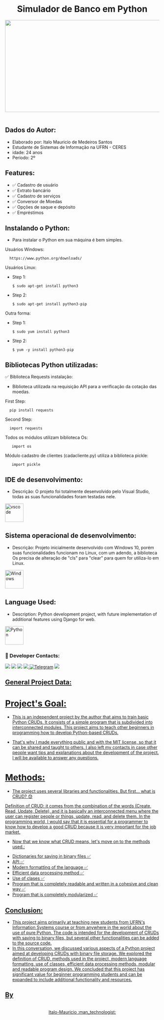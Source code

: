 
<h1 align="center">Simulador de Banco em Python </h1>

<p align="center">
<img src="https://media1.giphy.com/media/coxQHKASG60HrHtvkt/giphy.gif?cid=790b76114f808b9131dd7a0d9df3864154fa6d2feccf8f5a&rid=giphy.gif&ct=g" width="700" height="300"/>&nbsp;
</p>


## Dados do Autor:
* Elaborado por: Italo Mauricio de Medeiros Santos
*  Estudante de Sistemas de Informação na UFRN - CERES
*  idade: 24 anos
* Período: 2º


## Features:

- ✅ Cadastro de usuário
- ✅ Extrato bancário
- ✅ Cadastro de serviços
- ✅ Conversor de Moedas
- ✅ Opções de saque e depósito
- ✅ Empréstimos


## Instalando o Python:

* Para instalar o Python em sua máquina é bem simples.

Usuários Windows:

      https://www.python.org/downloads/
      
Usuários Linux:
      
* Step 1:
      
      $ sudo apt-get install python3
    
* Step 2:

      $ sudo apt-get install python3-pip
    
 Outra forma:
 
* Step 1:
 
      $ sudo yum install python3
     
* Step 2:

      $ yum -y install python3-pip
      

## Bibliotecas Python utilizadas:

✅ Biblioteca Requests instalação:

* Biblioteca utilizada na requisição API para a verificação da cotação das moedas.

First Step:

      pip install requests
      
Second Step:

      import requests
    


Todos os módulos utilizam biblioteca Os:

       import os
       
  
Módulo cadastro de clientes (cadacliente.py) utiliza a biblioteca pickle:
       
       import pickle
    
## IDE de desenvolvimento:

* Descrição: O projeto foi totalmente desenvolvido pelo Visual Studio, todas as suas funcionalidades foram testadas nele.

<img src="https://cdn.jsdelivr.net/gh/devicons/devicon/icons/vscode/vscode-original-wordmark.svg" title="vscode" alt="vscode" width="60" height="60"/>&nbsp;

## Sistema operacional de desenvolvimento:

* Descrição: Projeto inicialmente desenvolvido com Windows 10, porém suas funcionalidades funcionam no Linux, com um adendo, a biblioteca Os precisa de alteração de "cls" para "clear" para quem for utiliza-lo em Linux.

<img src="https://cdn.jsdelivr.net/gh/devicons/devicon/icons/windows8/windows8-original.svg" title="Windows" alt="Windows" width="60" height="60"/>&nbsp;
    
## Language Used:

* Description: Python development project, with future implementation of additional features using Django for web.

<div>
  <img src="https://cdn.jsdelivr.net/gh/devicons/devicon/icons/python/python-original.svg" title="Python" alt="Python" width="60" height="60"/>&nbsp;

### :calling: Developer Contacts:
<div>

[<img src = "https://img.shields.io/badge/instagram-%23E4405F.svg?&style=for-the-badge&logo=instagram&logoColor=white">](https://www.instagram.com/italomauricio1/) <a href = "mailto:italomauricio98@gmail.com"><img src="https://img.shields.io/badge/Gmail-D14836?style=for-the-badge&logo=gmail&logoColor=white" target="_blank"></a> [<img src="https://img.shields.io/badge/twitter-%231DA1F2.svg?&style=for-the-badge&logo=twitter&logoColor=white" />](https://twitter.com/USERNAME)  [<img src="https://img.shields.io/badge/linkedin-%230077B5.svg?&style=for-the-badge&logo=linkedin&logoColor=white" />](https://www.linkedin.com/in/italo-mauricio-26b76b15a/)<a id="telegram" href="https://t.me/italo-mauricio" target="_blank">  ![Telegram](https://img.shields.io/static/v1?style=for-the-badge&message=Telegram&color=26A5E4&logo=Telegram&logoColor=FFFFFF&label=)</a>  <a id="codersrank" href="https://profile.codersrank.io/user/italo-mauricio" target="_blank">
  <img src= "https://img.shields.io/static/v1?style=for-the-badge&message=CodersRank&color=67A4AC&logo=CodersRank&logoColor=FFFFFF&label=">

## General Project Data:

# Project's Goal:

* This is an independent project by the author that aims to train basic Python CRUDs. It consists of a simple program that is subdivided into interconnected modules. This project aims to teach other beginners in programming how to develop Python-based CRUDs.

* That's why I made everything public and with the MIT license, so that it can be shared and taught to others. I also left my contacts in case other people want tips and explanations about the development of the project. I will be available to answer any questions.


# Methods:

* The project uses several libraries and functionalities. But first... what is CRUD? :sweat:

Definition of CRUD: it comes from the combination of the words (Create, Read, Update, Delete), and it is basically an interconnected menu where the user can register people or things, update, read, and delete them. In the programming world, I would say that it is essential for a programmer to know how to develop a good CRUD because it is very important for the job market.

* Now that we know what CRUD means, let's move on to the methods used.:

- Dictionaries for saving in binary files ✅ 
- API ✅ 
- Modern formatting of the language ✅ 
- Efficient data processing method ✅ 
- Use of clases ✅ 
- Program that is completely readable and written in a cohesive and clean way ✅ 
- Program that is completely modularized ✅ 
     
 ## Conclusion:
      
- This project aims primarily at teaching new students from UFRN's Information Systems course or from anywhere in the world about the use of pure Python. The code is intended for the development of CRUDs with saving to binary files, but several other functionalities can be added to the source code.
- In this conversation, we discussed various aspects of a Python project aimed at developing CRUDs with binary file storage. We explored the definition of CRUD, methods used in the project, modern language formatting, use of classes, efficient data processing methods, modular and readable program design. We concluded that this project has significant value for beginner programming students and can be expanded to include additional functionality and resources.      
      
      


## By
      
<p align="center">
  <br />
  Italo-Mauricio :man_technologist:
  <br />
</p> 

